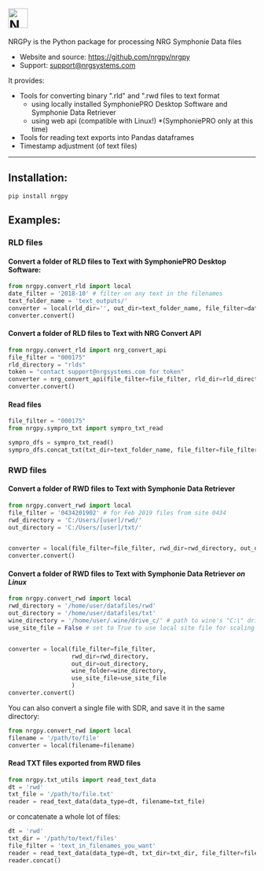 # <img alt="NRGPy" src="https://www.nrgsystems.com/mysite/images/logo.png?v=3" height="40">

NRGPy is the Python package for processing NRG Symphonie Data files

- Website and source: https://github.com/nrgpy/nrgpy
- Support: support@nrgsystems.com

It provides:

- Tools for converting binary ".rld" and ".rwd files to text format
    - using locally installed SymphoniePRO Desktop Software and Symphonie Data Retriever
    - using web api (compatible with Linux!) *(SymphoniePRO only at this time)
- Tools for reading text exports into Pandas dataframes
- Timestamp adjustment (of text files)

***
## Installation:

    pip install nrgpy

## Examples:

### RLD files

#### Convert a folder of RLD files to Text with SymphoniePRO Desktop Software:
```python
from nrgpy.convert_rld import local
date_filter = '2018-10' # filter on any text in the filenames
text_folder_name = 'text_outputs/'
converter = local(rld_dir='', out_dir=text_folder_name, file_filter=date_filter)
converter.convert()
```
#### Convert a folder of RLD files to Text with NRG Convert API
```python
from nrgpy.convert_rld import nrg_convert_api
file_filter = "000175"
rld_directory = "rlds"
token = "contact support@nrgsystems.com for token"
converter = nrg_convert_api(file_filter=file_filter, rld_dir=rld_directory, token=token)
converter.convert()
```

#### Read files
```python
file_filter = "000175"
from nrgpy.sympro_txt import sympro_txt_read

sympro_dfs = sympro_txt_read()
sympro_dfs.concat_txt(txt_dir=text_folder_name, file_filter=file_filter, output_txt=False)
```

### RWD files

#### Convert a folder of RWD files to Text with Symphonie Data Retriever
```python
from nrgpy.convert_rwd import local
file_filter = '0434201902' # for Feb 2019 files from site 0434
rwd_directory = 'C:/Users/[user]/rwd/'
out_directory = 'C:/Users/[user]/txt/'


converter = local(file_filter=file_filter, rwd_dir=rwd_directory, out_dir=out_directory)
converter.convert()
```

#### Convert a folder of RWD files to Text with Symphonie Data Retriever _on Linux_
```python
from nrgpy.convert_rwd import local
rwd_directory = '/home/user/datafiles/rwd'
out_directory = '/home/user/datafiles/txt'
wine_directory = '/home/user/.wine/drive_c/' # path to wine's "C:\" drive
use_site_file = False # set to True to use local site file for scaling and headers


converter = local(file_filter=file_filter, 
                  rwd_dir=rwd_directory, 
                  out_dir=out_directory,
                  wine_folder=wine_directory,
                  use_site_file=use_site_file
                  )
converter.convert()
```


You can also convert a single file with SDR, and save it in the same directory:

```python
from nrgpy.convert_rwd import local
filename = '/path/to/file'
converter = local(filename=filename)
```

#### Read TXT files exported from RWD files

```python
from nrgpy.txt_utils import read_text_data
dt = 'rwd'
txt_file = '/path/to/file.txt'
reader = read_text_data(data_type=dt, filename=txt_file)
```

or concatenate a whole lot of files:

```python
dt = 'rwd'
txt_dir = '/path/to/text/files'
file_filter = 'text_in_filenames_you_want'
reader = read_text_data(data_type=dt, txt_dir=txt_dir, file_filter=file_filter)
reader.concat()
```
